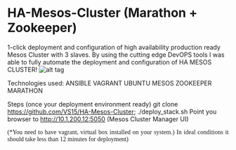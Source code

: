 # HA-Mesos-Cluster (Marathon + Zookeeper)
1-click deployment and configuration of high availability production ready Mesos Cluster with 3 slaves.
By using the cutting edge DevOPS tools I was able to fully automate the deployment and configuration of HA MESOS CLUSTER!
![alt tag](https://raw.github.com/VS15/HA-Mesos-Cluster/Mesos.png)

Technologies used:
ANSIBLE
VAGRANT
UBUNTU
MESOS
ZOOKEEPER
MARATHON 

Steps (once your deployment environment ready) 
git clone https://github.com/VS15/HA-Mesos-Cluster;
./deploy_stack.sh 
Point you browser to http://10.1.200.12:5050 (Mesos Cluster Manager UI)

<p class=MsoNormal style='text-align:justify'><span style='font-family:"Times New Roman"'>(*You
need to have vagrant, virtual box installed on your system.) In ideal
conditions it should take less than 12 minutes for deployment)<o:p></o:p></span></p>
